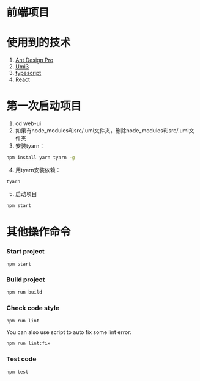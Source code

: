 # 前端项目

# 使用到的技术
1. [Ant Design Pro](https://pro.ant.design)
2. [Umi3](https://v3.umijs.org/)
3. [typescript](https://www.typescriptlang.org/zh/docs/)
4. [React](https://zh-hans.reactjs.org/)

# 第一次启动项目
1. cd web-ui
2. 如果有node_modules和src/.umi文件夹，删除node_modules和src/.umi文件夹
3. 安装tyarn：
```bash
npm install yarn tyarn -g
```
4. 用tyarn安装依赖：
```bash
tyarn
```
5. 启动项目
```bash
npm start
```

# 其他操作命令

### Start project

```bash
npm start
```

### Build project

```bash
npm run build
```

### Check code style

```bash
npm run lint
```

You can also use script to auto fix some lint error:

```bash
npm run lint:fix
```

### Test code

```bash
npm test
```

